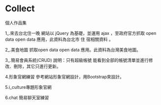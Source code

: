 # Collect

個人作品集

1_.來去台北住一晚 網站以 jQuery 為基礎，並運用 ajax ，至政府官方抓取 open data open data 應用，此資料為台北市 住 宿相關資料 。

2_.美食地圖 抓取open data open data 應用。此資料為台灣美食地圖。

3_.簡易會員系統(CRUD) 說明：只有超級帳號 能看到全部的帳號清單並進行修改、刪除，其它只進行更新。

4.形象官網練習 參考網站形象官網設計，用Bootstrap來設計。

5.i_culture專題形象官網

6.chat 簡易聊天室練習
